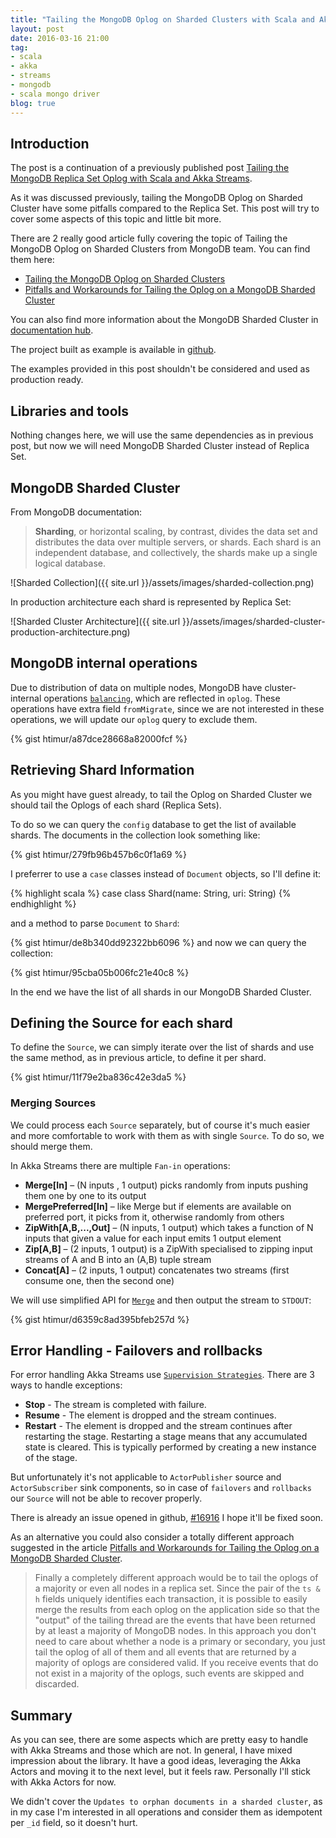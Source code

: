 ```yaml
---
title: "Tailing the MongoDB Oplog on Sharded Clusters with Scala and Akka Streams"
layout: post
date: 2016-03-16 21:00
tag:
- scala
- akka
- streams
- mongodb
- scala mongo driver
blog: true
---
```


## Introduction
The post is a continuation of a previously published post [Tailing the MongoDB Replica Set Oplog with Scala and Akka Streams](http://khamrakulov.de/tailing_the_mongodb_replica_set_oplog_with_scala_and_akka_streams/).

As it was discussed previously, tailing the MongoDB Oplog on Sharded Cluster have some pitfalls compared to the Replica Set. This post will try to cover some aspects of this topic and little bit more.

There are 2 really good article fully covering the topic of Tailing the MongoDB Oplog on Sharded Clusters from MongoDB team. You can find them here:

- [Tailing the MongoDB Oplog on Sharded Clusters](https://www.mongodb.com/blog/post/tailing-mongodb-oplog-sharded-clusters)
- [Pitfalls and Workarounds for Tailing the Oplog on a MongoDB Sharded Cluster](https://www.mongodb.com/blog/post/pitfalls-and-workarounds-for-tailing-the-oplog-on-a-mongodb-sharded-cluster)

You can also find more information about the MongoDB Sharded Cluster in [documentation hub](https://docs.mongodb.org/manual/core/sharding-introduction/).

The project built as example is available in [github](https://github.com/htimur/mongo_oplog_akka_streams).

The examples provided in this post shouldn't be considered and used as production ready.

## Libraries and tools

Nothing changes here, we will use the same dependencies as in previous post, but now we will need MongoDB Sharded Cluster instead of Replica Set.

## MongoDB Sharded Cluster

From MongoDB documentation:

>**Sharding**, or horizontal scaling, by contrast, divides the data set and distributes the data over multiple servers, or shards. Each shard is an independent database, and collectively, the shards make up a single logical database.

![Sharded Collection]({{ site.url }}/assets/images/sharded-collection.png)

In production architecture each shard is represented by Replica Set:

![Sharded Cluster Architecture]({{ site.url }}/assets/images/sharded-cluster-production-architecture.png)

## MongoDB internal operations

Due to distribution of data on multiple nodes, MongoDB have cluster-internal operations  [`balancing`](https://docs.mongodb.org/manual/tutorial/manage-sharded-cluster-balancer/), which are reflected in `oplog`. These operations have extra field `fromMigrate`, since we are not interested in these operations, we will update our `oplog` query to exclude them.

{% gist htimur/a87dce28668a82000fcf %}

## Retrieving Shard Information

As you might have guest already, to tail the Oplog on Sharded Cluster we should tail the Oplogs of each shard (Replica Sets).

To do so we can query the `config` database to get the list of available shards. The documents in the collection look something like:

{% gist htimur/279fb96b457b6c0f1a69 %}

I preferrer to use a `case` classes instead of `Document` objects, so I'll define it:

{% highlight scala %}
case class Shard(name: String, uri: String)
{% endhighlight %}

and a method to parse `Document` to `Shard`:

{% gist htimur/de8b340dd92322bb6096 %}
and now we can query the collection:

{% gist htimur/95cba05b006fc21e40c8 %}

In the end we have the list of all shards in our MongoDB Sharded Cluster.

## Defining the Source for each shard

To define the `Source`, we can simply iterate over the list of shards and use the same method, as in previous article, to define it per shard.

{% gist htimur/11f79e2ba836c42e3da5 %}

### Merging Sources

We could process each `Source` separately, but of course it's much easier and more comfortable to work with them as with single `Source`. To do so, we should merge them.

In Akka Streams there are multiple `Fan-in` operations:

>
* **Merge[In]** – (N inputs , 1 output) picks randomly from inputs pushing them one by one to its output
* **MergePreferred[In]** – like Merge but if elements are available on preferred port, it picks from it, otherwise randomly from others
* **ZipWith[A,B,...,Out]** – (N inputs, 1 output) which takes a function of N inputs that given a value for each input emits 1 output element
* **Zip[A,B]** – (2 inputs, 1 output) is a ZipWith specialised to zipping input streams of A and B into an (A,B) tuple stream
* **Concat[A]** – (2 inputs, 1 output) concatenates two streams (first consume one, then the second one)

We will use simplified API for [`Merge`](http://doc.akka.io/docs/akka/2.4.2/scala/stream/stream-graphs.html#combining-sources-and-sinks-with-simplified-api) and then output the stream to `STDOUT`:

{% gist htimur/d6359c8ad395bfeb257d %}

## Error Handling - Failovers and rollbacks

For error handling Akka Streams use [`Supervision Strategies`](http://doc.akka.io/docs/akka/2.4.2/scala/stream/stream-error.html). There are 3 ways to handle exceptions:

>
* **Stop** - The stream is completed with failure.
* **Resume** - The element is dropped and the stream continues.
* **Restart** - The element is dropped and the stream continues after restarting the stage. Restarting a stage means that any accumulated state is cleared. This is typically performed by creating a new instance of the stage.

But unfortunately it's not applicable to `ActorPublisher` source and `ActorSubscriber` sink components, so in case of `failovers` and `rollbacks` our `Source` will not be able to recover properly.

There is already an issue opened in github, [#16916](https://github.com/akka/akka/issues/16916) I hope it'll be fixed soon.

As an alternative you could also consider a totally different approach suggested in the article [Pitfalls and Workarounds for Tailing the Oplog on a MongoDB Sharded Cluster](https://www.mongodb.com/blog/post/pitfalls-and-workarounds-for-tailing-the-oplog-on-a-mongodb-sharded-cluster).

>Finally a completely different approach would be to tail the oplogs of a majority or even all nodes in a replica set. Since the pair of the `ts & h` fields uniquely identifies each transaction, it is possible to easily merge the results from each oplog on the application side so that the "output" of the tailing thread are the events that have been returned by at least a majority of MongoDB nodes. In this approach you don't need to care about whether a node is a primary or secondary, you just tail the oplog of all of them and all events that are returned by a majority of oplogs are considered valid. If you receive events that do not exist in a majority of the oplogs, such events are skipped and discarded.

## Summary

As you can see, there are some aspects which are pretty easy to handle with Akka Streams and those which are not. In general, I have mixed impression about the library. It have a good ideas, leveraging the Akka Actors and moving it to the next level, but it feels raw. Personally I'll stick with Akka Actors for now.

We didn't cover the `Updates to orphan documents in a sharded cluster`, as in my case I'm interested in all operations and consider them as idempotent per `_id` field, so it doesn't hurt.

